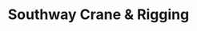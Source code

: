 ---
title: "Southway Crane & Rigging"
url: /pensacola/southway-crane-und-rigging/
shop: Landwirtschaftlich
---